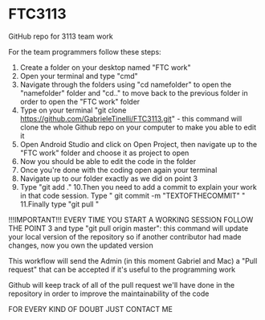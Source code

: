 # FTC3113
GitHub repo for 3113 team work

For the team programmers follow these steps:

1. Create a folder on your desktop named "FTC work"
2. Open your terminal and type "cmd"
3. Navigate through the folders using "cd namefolder" to open the "namefolder" folder and "cd.." to move back to the previous folder in order to open the "FTC work" folder
4. Type on your terminal "git clone https://github.com/GabrieleTinelli/FTC3113.git" - this command will clone the whole Github repo on your computer to make you able to edit it
5. Open Android Studio and click on Open Project, then navigate up to the "FTC work" folder and choose it as project to open
6. Now you should be able to edit the code in the folder
7. Once you're done with the coding open again your terminal
8. Navigate up to our folder exactly as we did on point 3
9. Type "git add ."
10.Then you need to add a commit to explain your work in that code session. Type " git commit -m "TEXTOFTHECOMMIT" "
11.Finally type "git pull "

!!!IMPORTANT!!!
EVERY TIME YOU START A WORKING SESSION FOLLOW THE POINT 3 and type "git pull origin master": this command will update your local version of the repository so if another contributor had made changes, now you own the updated version


This workflow will send the Admin (in this moment Gabriel and Mac) a "Pull request" that can be accepted if it's useful to the programming work

Github will keep track of all of the pull request we'll have done in the repository in order to improve the maintainability of the code

FOR EVERY KIND OF DOUBT JUST CONTACT ME 
